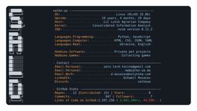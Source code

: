 <a href="https://github.com/salko-ua/salko-ua">
  <picture>
    <source media="(prefers-color-scheme: dark)" srcset="https://raw.githubusercontent.com/salko-ua/salko-ua/main/dark_mode.svg">
    <img alt="salko-ua GitHub Profile README" src="https://raw.githubusercontent.com/salko-ua/salko-ua/main/dark_mode.svg">
  </picture>
</a>
